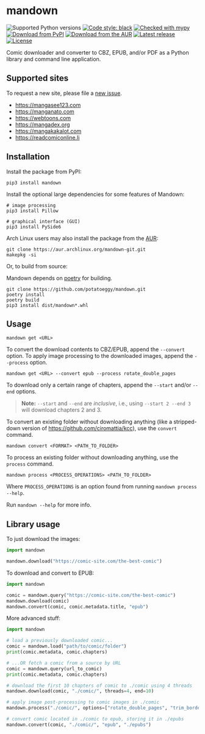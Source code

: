 # mandown

![Supported Python versions](https://img.shields.io/pypi/pyversions/mandown)
[![Code style: black](https://img.shields.io/badge/code%20style-black-000000.svg)](https://github.com/psf/black)
[![Checked with mypy](http://www.mypy-lang.org/static/mypy_badge.svg)](http://mypy-lang.org/)
[![Download from PyPI](https://img.shields.io/pypi/v/mandown)](https://pypi.org/project/mandown)
[![Download from the AUR](https://img.shields.io/aur/version/mandown-git)](https://aur.archlinux.org/packages/mandown-git)
[![Latest release](https://img.shields.io/github/v/release/potatoeggy/mandown?display_name=tag)](https://github.com/potatoeggy/mandown/releases/latest)
[![License](https://img.shields.io/github/license/potatoeggy/mandown)](/LICENSE)

Comic downloader and converter to CBZ, EPUB, and/or PDF as a Python library and command line application.

## Supported sites

To request a new site, please file a [new issue](https://github.com/potatoeggy/mandown/issues/new).

- https://mangasee123.com
- https://manganato.com
- https://webtoons.com
- https://mangadex.org
- https://mangakakalot.com
- https://readcomiconline.li

## Installation

Install the package from PyPI:

```
pip3 install mandown
```

Install the optional large dependencies for some features of Mandown:
```
# image processing
pip3 install Pillow

# graphical interface (GUI)
pip3 install PySide6
```

Arch Linux users may also install the package from the [AUR](https://aur.archlinux.org/packages/mandown.git):

```
git clone https://aur.archlinux.org/mandown-git.git
makepkg -si
```

Or, to build from source:

Mandown depends on [poetry](https://github.com/python-poetry/poetry) for building.

```
git clone https://github.com/potatoeggy/mandown.git
poetry install
poetry build
pip3 install dist/mandown*.whl
```

## Usage

```
mandown get <URL>
```

To convert the download contents to CBZ/EPUB, append the `--convert` option. To apply image processing to the downloaded images, append the `--process` option.

```
mandown get <URL> --convert epub --process rotate_double_pages
```

To download only a certain range of chapters, append the `--start` and/or `--end` options.

> **Note:** `--start` and `--end` are *inclusive*, i.e., using `--start 2 --end 3` will download chapters 2 and 3.

To convert an existing folder without downloading anything (like a stripped-down version of https://github.com/ciromattia/kcc), use the `convert` command.

```
mandown convert <FORMAT> <PATH_TO_FOLDER>
```

To process an existing folder without downloading anything, use the `process` command.

```
mandown process <PROCESS_OPERATIONS> <PATH_TO_FOLDER>
```

Where `PROCESS_OPERATIONS` is an option found from running `mandown process --help`.

Run `mandown --help` for more info.

## Library usage

To just download the images:
```python
import mandown

mandown.download("https://comic-site.com/the-best-comic")
```

To download and convert to EPUB:
```python
import mandown

comic = mandown.query("https://comic-site.com/the-best-comic")
mandown.download(comic)
mandown.convert(comic, comic.metadata.title, "epub")
```

More advanced stuff:

```python
import mandown

# load a previously downloaded comic...
comic = mandown.load("path/to/comic/folder")
print(comic.metadata, comic.chapters)

# ...OR fetch a comic from a source by URL
comic = mandown.query(url_to_comic)
print(comic.metadata, comic.chapters)

# download the first 10 chapters of comic to ./comic using 4 threads
mandown.download(comic, "./comic/", threads=4, end=10)

# apply image post-processing to comic images in ./comic
mandown.process("./comic/", options=["rotate_double_pages", "trim_borders"])

# convert comic located in ./comic to epub, storing it in ./epubs
mandown.convert(comic, "./comic/", "epub", "./epubs")
```
